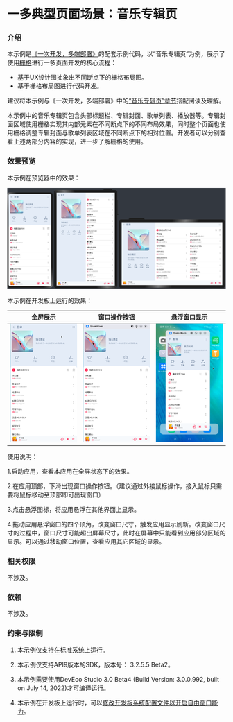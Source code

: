 # 一多典型页面场景：音乐专辑页

### 介绍

本示例是[《一次开发，多端部署》](https://gitee.com/openharmony/docs/tree/master/zh-cn/application-dev/key-features/multi-device-app-dev)的配套示例代码，以“音乐专辑页”为例，展示了使用[栅格](https://gitee.com/openharmony/docs/blob/master/zh-cn/application-dev/key-features/multi-device-app-dev/responsive-layout.md#%E6%A0%85%E6%A0%BC%E5%B8%83%E5%B1%80)进行一多页面开发的核心流程：

- 基于UX设计图抽象出不同断点下的栅格布局图。
- 基于栅格布局图进行代码开发。

建议将本示例与《一次开发，多端部署》中的[“音乐专辑页”章节](https://gitee.com/openharmony/docs/blob/master/zh-cn/application-dev/key-features/multi-device-app-dev/music-album-page.md)搭配阅读及理解。

本示例中的音乐专辑页包含头部标题栏、专辑封面、歌单列表、播放器等。专辑封面区域使用栅格实现其内部元素在不同断点下的不同布局效果，同时整个页面也使用栅格调整专辑封面与歌单列表区域在不同断点下的相对位置。开发者可以分别查看上述两部分内容的实现，进一步了解栅格的使用。

### 效果预览

本示例在预览器中的效果：

![](screenshots/device/img3.png)

本示例在开发板上运行的效果：

|全屏展示               |窗口操作按钮          |悬浮窗口显示          |
|---------------------|--------------------|--------------------|
|![](screenshots/device/index.png)|![](screenshots/device/img1.png)|![](screenshots/device/img2.png)|

使用说明：

1.启动应用，查看本应用在全屏状态下的效果。

2.在应用顶部，下滑出现窗口操作按钮。（建议通过外接鼠标操作，接入鼠标只需要将鼠标移动至顶部即可出现窗口）

3.点击悬浮图标，将应用悬浮在其他界面上显示。

4.拖动应用悬浮窗口的四个顶角，改变窗口尺寸，触发应用显示刷新。改变窗口尺寸的过程中，窗口尺寸可能超出屏幕尺寸，此时在屏幕中只能看到应用部分区域的显示。可以通过移动窗口位置，查看应用其它区域的显示。

### 相关权限

不涉及。

### 依赖

不涉及。

### 约束与限制

1. 本示例仅支持在标准系统上运行。

2. 本示例仅支持API9版本的SDK，版本号： 3.2.5.5 Beta2。

3. 本示例需要使用DevEco Studio 3.0 Beta4 (Build Version: 3.0.0.992, built on July 14, 2022)才可编译运行。

4. 本示例在开发板上运行时，可以[修改开发板系统配置文件以开启自由窗口能力](https://gitee.com/openharmony/docs/blob/master/zh-cn/application-dev/key-features/multi-device-app-dev/faq.md#%E5%A6%82%E4%BD%95%E5%BC%80%E5%90%AF%E8%87%AA%E7%94%B1%E7%AA%97%E5%8F%A3)。

